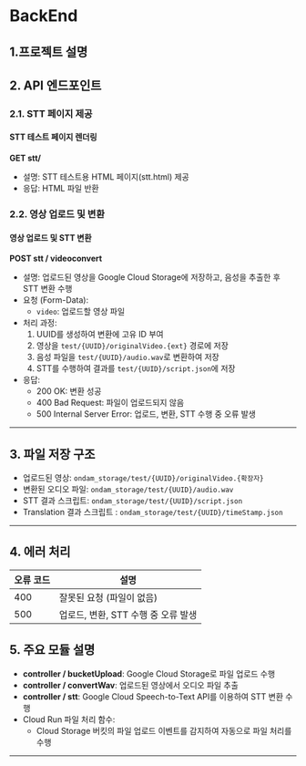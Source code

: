 # BackEnd

## 1.프로젝트 설명

## 2. API 엔드포인트

### 2.1. STT 페이지 제공

#### STT 테스트 페이지 렌더링

**GET stt/**

- 설명: STT 테스트용 HTML 페이지(stt.html) 제공
- 응답: HTML 파일 반환

### 2.2. 영상 업로드 및 변환

#### 영상 업로드 및 STT 변환

**POST stt / videoconvert**

- 설명: 업로드된 영상을 Google Cloud Storage에 저장하고, 음성을 추출한 후 STT 변환 수행
- 요청 (Form-Data):
  - `video`: 업로드할 영상 파일
- 처리 과정:
    1. UUID를 생성하여 변환에 고유 ID 부여
    2. 영상을 `test/{UUID}/originalVideo.{ext}` 경로에 저장
    3. 음성 파일을 `test/{UUID}/audio.wav`로 변환하여 저장
    4. STT를 수행하여 결과를 `test/{UUID}/script.json`에 저장
- 응답:
  - 200 OK: 변환 성공
  - 400 Bad Request: 파일이 업로드되지 않음
  - 500 Internal Server Error: 업로드, 변환, STT 수행 중 오류 발생

---

## 3. 파일 저장 구조

- 업로드된 영상: `ondam_storage/test/{UUID}/originalVideo.{확장자}`
- 변환된 오디오 파일: `ondam_storage/test/{UUID}/audio.wav`
- STT 결과 스크립트: `ondam_storage/test/{UUID}/script.json`
- Translation 결과 스크립트 : `ondam_storage/test/{UUID}/timeStamp.json`

---

## 4. 에러 처리

| 오류 코드 | 설명                      |
|-------|-------------------------|
| 400   | 잘못된 요청 (파일이 없음)         |
| 500   | 업로드, 변환, STT 수행 중 오류 발생 |

## 5. 주요 모듈 설명

- **controller / bucketUpload**: Google Cloud Storage로 파일 업로드 수행
- **controller / convertWav**: 업로드된 영상에서 오디오 파일 추출
- **controller / stt**: Google Cloud Speech-to-Text API를 이용하여 STT 변환 수행
- Cloud Run 파일 처리 함수:
  - Cloud Storage 버킷의 파일 업로드 이벤트를 감지하여 자동으로 파일 처리를 수행

---
